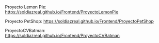 Proyecto Lemon Pie: https://soldiazreal.github.io/Frontend/ProyectoLemonPie

Proyecto PetShop: https://soldiazreal.github.io/Frontend/ProyectoPetShop

ProyectoCVBatman: https://soldiazreal.github.io/Frontend/ProyectoCVBatman

